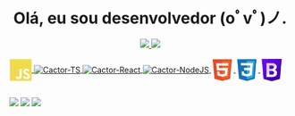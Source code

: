 <div align="center">
<h1>Olá, eu sou desenvolvedor (oﾟvﾟ)ノ.</h1>
</div>

<div align="center">
  <a href="https://github.com/cactorzz">
  <img width="45%" src="https://github-readme-stats.vercel.app/api?username=cactorzz&show_icons=true&theme=merko&include_all_commits=true&count_private=true"/>
  <img width="40.5%" src="https://github-readme-stats.vercel.app/api/top-langs/?username=cactorzz&layout=compact&langs_count=7&theme=merko"/>
</div>
  
<div style="display: inline_block"><br>
  <img align="center" alt="Cactor-Js" height="40" width="40" src="https://raw.githubusercontent.com/devicons/devicon/master/icons/javascript/javascript-plain.svg">
  <img align="center" alt="Cactor-TS" height="40" width="40" src="https://static-00.iconduck.com/assets.00/typescript-plain-icon-256x256-ypojgpyj.png">
  <img align="center" alt="Cactor-React" height="40" width="40" src="https://icon-library.com/images/react-icon/react-icon-29.jpg">
  <img align="center" alt="Cactor-NodeJS" height="40" width="40" src="https://cdn.iconscout.com/icon/free/png-256/node-js-1174925.png">
  <img align="center" alt="Cactor-HTML" height="40" width="40" src="https://raw.githubusercontent.com/devicons/devicon/master/icons/html5/html5-original.svg">
  <img align="center" alt="Cactor-CSS" height="40" width="40" src="https://raw.githubusercontent.com/devicons/devicon/master/icons/css3/css3-original.svg">
  <img align="center" alt="Cactor-Bootstrao" height="40" width="41" src="https://raw.githubusercontent.com/themedotid/bootstrap-icon/HEAD/docs/bootstrap-icon-css.png">


##

 <a href="https://instagram.com/cactorz" target="_blank"><img src="https://img.shields.io/badge/-Instagram-%23E4405F?style=for-the-badge&logo=instagram&logoColor=white" target="_blank"></a>
 <a href="https://www.linkedin.com/in/cactorz" target="_blank"><img src="https://img.shields.io/badge/-LinkedIn-%230077B5?style=for-the-badge&logo=linkedin&logoColor=white" target="_blank"></a>
  <a href = "mailto:euhectorjimenez@gmail.com"><img src="https://img.shields.io/badge/-Gmail-%23333?style=for-the-badge&logo=gmail&logoColor=white" target="_blank"></a>
